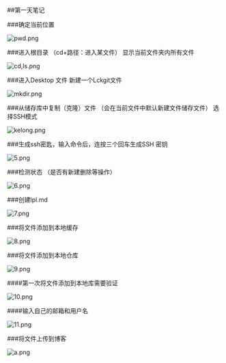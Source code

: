##第一天笔记

###确定当前位置

![pwd.png](https://upload-images.jianshu.io/upload_images/14467497-c0b545ff3a9c5541.png?imageMogr2/auto-orient/strip%7CimageView2/2/w/1240)

###进入根目录 （cd+路径：进入某文件） 显示当前文件夹内所有文件

![cd,ls.png](https://upload-images.jianshu.io/upload_images/14467497-80352a7636bbd0c0.png?imageMogr2/auto-orient/strip%7CimageView2/2/w/1240)

###进入Desktop 文件  新建一个Lckgit文件

![mkdir.png](https://upload-images.jianshu.io/upload_images/14467497-4512f9af0395d372.png?imageMogr2/auto-orient/strip%7CimageView2/2/w/1240)


###从储存库中复制（克隆）文件 （会在当前文件中默认新建文件储存文件） 选择SSH模式

![kelong.png](https://upload-images.jianshu.io/upload_images/14467497-9b6b28619dc6bd60.png?imageMogr2/auto-orient/strip%7CimageView2/2/w/1240)

###生成ssh密匙，输入命令后，连按三个回车生成SSH 密钥

![5.png](https://upload-images.jianshu.io/upload_images/14467497-4df023fbdf7e90e5.png?imageMogr2/auto-orient/strip%7CimageView2/2/w/1240)

###检测状态 （是否有新建删除等操作）

![6.png](https://upload-images.jianshu.io/upload_images/14467497-adbe29609e87a15e.png?imageMogr2/auto-orient/strip%7CimageView2/2/w/1240)


###创建lpl.md

![7.png](https://upload-images.jianshu.io/upload_images/14467497-fca3ddb3d8f04fba.png?imageMogr2/auto-orient/strip%7CimageView2/2/w/1240)

###将文件添加到本地缓存

![8.png](https://upload-images.jianshu.io/upload_images/14467497-f28970095ada7405.png?imageMogr2/auto-orient/strip%7CimageView2/2/w/1240)



###将文件添加到本地仓库

![9.png](https://upload-images.jianshu.io/upload_images/14467497-70f0fe76e0399126.png?imageMogr2/auto-orient/strip%7CimageView2/2/w/1240)


####第一次将文件添加到本地库需要验证

![10.png](https://upload-images.jianshu.io/upload_images/14467497-678ab23329db6344.png?imageMogr2/auto-orient/strip%7CimageView2/2/w/1240)



####输入自己的邮箱和用户名

![11.png](https://upload-images.jianshu.io/upload_images/14467497-18cc9e4ef303a3bd.png?imageMogr2/auto-orient/strip%7CimageView2/2/w/1240)

###将文件上传到博客

![a.png](https://upload-images.jianshu.io/upload_images/14467497-e4e4c0021bb11dfe.png?imageMogr2/auto-orient/strip%7CimageView2/2/w/1240)

